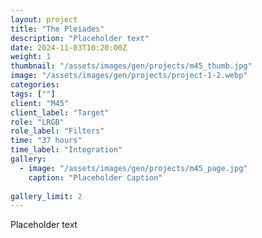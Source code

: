 ```yaml
---
layout: project
title: "The Pleiades"
description: "Placeholder text"
date: 2024-11-03T10:20:00Z
weight: 1
thumbnail: "/assets/images/gen/projects/m45_thumb.jpg"
image: "/assets/images/gen/projects/project-1-2.webp"
categories: 
tags: [""]
client: "M45"
client_label: "Target"
role: "LRGB"
role_label: "Filters"
time: "37 hours"
time_label: "Integration"
gallery:
  - image: "/assets/images/gen/projects/m45_page.jpg"
    caption: "Placeholder Caption"
  
gallery_limit: 2
---
```


Placeholder text